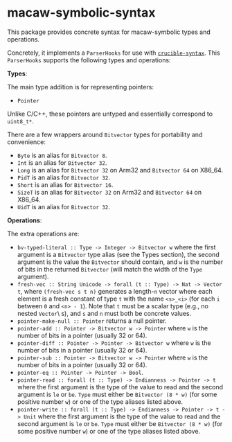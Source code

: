 # macaw-symbolic-syntax

This package provides concrete syntax for macaw-symbolic types and operations.

Concretely, it implements a `ParserHooks` for use with [`crucible-syntax`][syn].
This `ParserHooks` supports the following types and operations:

**Types**:

The main type addition is for representing pointers:

- `Pointer`

Unlike C/C++, these pointers are untyped and essentially correspond to `uint8_t*`.

There are a few wrappers around `Bitvector` types for portability and convenience:

- `Byte` is an alias for `Bitvector 8`.
- `Int` is an alias for `Bitvector 32`.
- `Long` is an alias for `Bitvector 32` on Arm32 and `Bitvector 64` on X86_64.
- `PidT` is an alias for `Bitvector 32`.
- `Short` is an alias for `Bitvector 16`.
- `SizeT` is an alias for `Bitvector 32` on Arm32 and `Bitvector 64` on X86_64.
- `UidT` is an alias for `Bitvector 32`.

**Operations**:

The extra operations are:

- `bv-typed-literal :: Type -> Integer -> Bitvector w` where the first argument is a `Bitvector` type alias (see the Types section), the second argument is the value the `Bitvector` should contain, and `w` is the number of bits in the returned `Bitvector` (will match the width of the `Type` argument).
- `fresh-vec :: String Unicode -> forall (t :: Type) -> Nat -> Vector t`, where `(fresh-vec s t n)` generates a length-`n` vector where each element is a fresh constant of type `t` with the name `<s>_<i>` (for each `i` between `0` and `<n> - 1`). Note that `t` must be a scalar type (e.g., no nested `Vector`\ s), and `s` and `n` must both be concrete values.
- `pointer-make-null :: Pointer` returns a null pointer.
- `pointer-add :: Pointer -> Bitvector w -> Pointer` where `w` is the number of bits in a pointer (usually 32 or 64).
- `pointer-diff :: Pointer -> Pointer -> Bitvector w` where `w` is the number of bits in a pointer (usually 32 or 64).
- `pointer-sub :: Pointer -> Bitvector w -> Pointer` where `w` is the number of bits in a pointer (usually 32 or 64).
- `pointer-eq :: Pointer -> Pointer -> Bool`.
- `pointer-read :: forall (t :: Type) -> Endianness -> Pointer -> t` where the first argument is the type of the value to read and the second argument is `le` or `be`. `Type` must either be `Bitvector (8 * w)` (for some positive number `w`) or one of the type aliases listed above.
- `pointer-write :: forall (t :: Type) -> Endianness -> Pointer -> t -> Unit` where the first argument is the type of the value to read and the second argument is `le` or `be`. `Type` must either be `Bitvector (8 * w)` (for some positive number `w`) or one of the type aliases listed above.

[syn]: https://github.com/GaloisInc/crucible/tree/master/crucible-syntax

